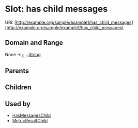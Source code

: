 
# Slot: has child messages




URI: [http://example.org/sample/example1/has_child_messages](http://example.org/sample/example1/has_child_messages)


## Domain and Range

None &#8594;  <sub>0..1</sub> [String](types/String.md)

## Parents


## Children


## Used by

 * [HasMessagesChild](HasMessagesChild.md)
 * [MetricResultChild](MetricResultChild.md)
